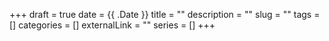 +++ 
draft = true
date = {{ .Date }}
title = ""
description = ""
slug = "" 
tags = []
categories = []
externalLink = ""
series = []
+++